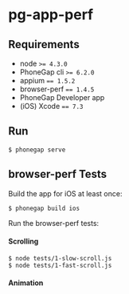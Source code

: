 pg-app-perf
===========

## Requirements

- node `>= 4.3.0`
- PhoneGap cli `>= 6.2.0`
- appium `== 1.5.2`
- browser-perf `== 1.4.5`
- PhoneGap Developer app
- (iOS) Xcode `== 7.3`

## Run

	$ phonegap serve

## browser-perf Tests

Build the app for iOS at least once:

	$ phonegap build ios

Run the browser-perf tests:

#### Scrolling

	$ node tests/1-slow-scroll.js
	$ node tests/1-fast-scroll.js

#### Animation

	